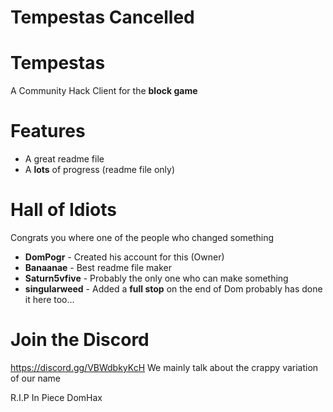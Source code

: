 # Tempestas Cancelled

# Tempestas

A Community Hack Client for the **block game**

# Features
- A great readme file
- A **lots** of progress (readme file only)

# Hall of Idiots
Congrats you where one of the people who changed something

- **DomPogr** - Created his account for this (Owner)
- **Banaanae** - Best readme file maker
- **Saturn5vfive** - Probably the only one who can make something
- **singularweed** - Added a **full stop** on the end of Dom probably has done it here too...

# Join the Discord
https://discord.gg/VBWdbkyKcH
We mainly talk about the crappy variation of our name

R.I.P In Piece DomHax
